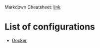 Markdown Cheatsheet: [link](https://github.com/adam-p/markdown-here/wiki/Markdown-Cheatsheet)

# List of configurations

- [Docker](./docker/)
